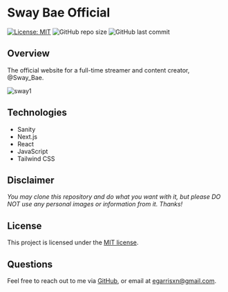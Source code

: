 # Sway Bae Official

[![License: MIT](https://img.shields.io/badge/License-MIT-yellow.svg)](https://opensource.org/licenses/MIT) ![GitHub repo size](https://img.shields.io/github/repo-size/egarrisxn/swaybaeofficial) ![GitHub last commit](https://img.shields.io/github/last-commit/egarrisxn/swaybaeofficial)

## Overview

The official website for a full-time streamer and content creator, @Sway_Bae.

![sway1](https://github.com/egarrisxn/swaybaeofficial/assets/126130230/24a1cf71-bed6-4041-9109-7773ae7378d5)

## Technologies

- Sanity
- Next.js
- React
- JavaScript
- Tailwind CSS

## Disclaimer

_You may clone this repository and do what you want with it, but please DO NOT use any personal images or information from it. Thanks!_

## License

This project is licensed under the [MIT license](https://opensource.org/licenses/MIT).

## Questions

Feel free to reach out to me via [GitHub](https://github.com/EGARRISXN), or email at egarrisxn@gmail.com.
